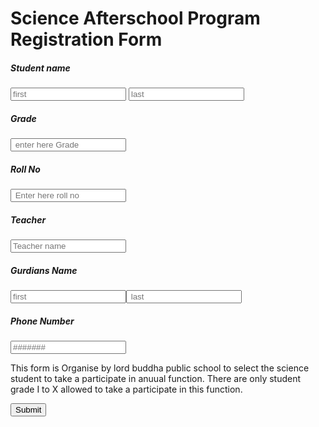 <!DOCTYPE html>
<html lang="en">
<head>
    <meta charset="UTF-8">
    <meta name="viewport" content="width=device-width, initial-scale=1.0">
    <title>Registration Form</title>
    <link rel="stylesheet" href="style.css">
    
</head>
<body><form action="/action.php">
    <div class="form_container">
   <div class="form_contantent">
    <div class="heading">
        <h1>Science Afterschool Program Registration Form </h1> </div>
        <div class="student_name">
            <h5><span>Student name</span></h5>
            <input type="text" placeholder="first"> <input type="text" placeholder="last">
        </div>
        <div class="grade">
            <h5>Grade</h5>
            <input type="grade"
            placeholder=" enter here Grade"> 
        </div>
        <div class="roll-no">
            <h5> Roll No</h5>
            <input type="number" placeholder=" Enter here roll no"/>
        </div>
        <div class="Teacher-name" style="display: inline;">
            <h5>Teacher</h5>
            <input type="text" placeholder="Teacher name"/>
        </div>
        <div class="gurdians-name">
            <h5>Gurdians Name</h5>
            <input type="text" placeholder="first"/><input type="text" placeholder=" last"/>
        </div>
        <div class="PHONE_NUMBER">
           <h5>Phone Number</h5>
          <input type="number" placeholder="#######"/>
        </div>
        <p>This form is Organise by lord buddha public school to select the science student to take a participate in anuual function.
            There are only  student grade I to X allowed to take a participate in this function.
        </p>
        <button id="button"> Submit</button>
        </div>
   </div>
   </form>
</body>
</html>
